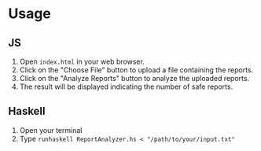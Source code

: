 # Usage

## JS
1. Open `index.html` in your web browser.
2. Click on the "Choose File" button to upload a file containing the reports.
3. Click on the "Analyze Reports" button to analyze the uploaded reports.
4. The result will be displayed indicating the number of safe reports.
## Haskell
1. Open your terminal
2. Type `runhaskell ReportAnalyzer.hs < "/path/to/your/input.txt"`
